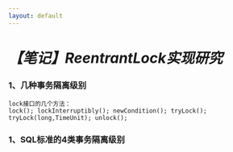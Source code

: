 ```yaml
---
layout: default
---
```


# _**【笔记】ReentrantLock实现研究**_


### 1、几种事务隔离级别
    
    lock接口的几个方法：
    lock(); lockInterruptibly(); newCondition(); tryLock(); tryLock(long,TimeUnit); unlock();    

### 1、SQL标准的4类事务隔离级别



    
